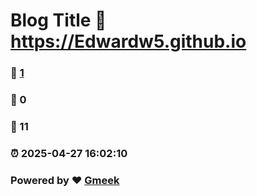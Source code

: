 # Blog Title :link: https://Edwardw5.github.io 
### :page_facing_up: [1](https://Edwardw5.github.io/tag.html) 
### :speech_balloon: 0 
### :hibiscus: 11 
### :alarm_clock: 2025-04-27 16:02:10 
### Powered by :heart: [Gmeek](https://github.com/Meekdai/Gmeek)
